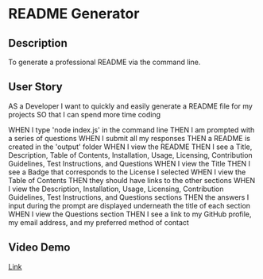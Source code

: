 # README Generator

## Description
To generate a professional README via the command line.
        
## User Story
AS a Developer
I want to quickly and easily generate a README file for my projects
SO that I can spend more time coding

WHEN I type 'node index.js' in the command line
THEN I am prompted with a series of questions
WHEN I submit all my responses
THEN a README is created in the 'output' folder
WHEN I view the README
THEN I see a Title, Description, Table of Contents, Installation, Usage, Licensing, Contribution    Guidelines, Test Instructions, and Questions
WHEN I view the Title
THEN I see a Badge that corresponds to the License I selected
WHEN I view the Table of Contents
THEN they should have links to the other sections
WHEN I view the Description, Installation, Usage, Licensing, Contribution Guidelines, Test Instructions, and Questions sections
THEN the answers I input during the prompt are displayed underneath the title of each section
WHEN I view the Questions section
THEN I see a link to my GitHub profile, my email address, and my preferred method of contact



## Video Demo
[Link](https://watch.screencastify.com/v/GKsqVD9d8VcvbRlVpuJk)
